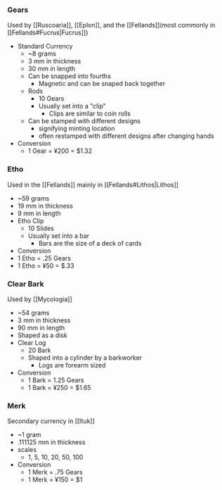 ### Gears
Used by [[Ruscoaria]], [[Eplon]], and the [[Fellands]](most commonly in [[Fellands#Fucrus|Fucrus]])
- Standard Currency
	- ~8 grams
	- 3 mm in thickness
	- 30 mm in length
	- Can be snapped into fourths
		- Magnetic and can be snaped back together
	- Rods
		- 10 Gears
		- Usually set into a "clip"
			- Clips are similar to coin rolls
	- Can be stamped with different designs 
		- signifying minting location
		- often restamped with different designs after changing hands
- Conversion
	- 1 Gear = ¥200 = $1.32
### Etho
Used in the [[Fellands]] mainly in [[Fellands#Lithos|Lithos]]
- ~59 grams
- 19 mm in thickness
- 9 mm in length
- Etho Clip
	- 10 Slides
	- Usually set into a bar
		- Bars are the size of a deck of cards
- Conversion
- 1 Etho = .25 Gears
- 1 Etho = ¥50 = $.33
### Clear Bark
Used by [[Mycologia]]
- ~54 grams
- 3 mm in thickness
- 90 mm in length
- Shaped as a disk
- Clear Log
	- 20 Bark
	- Shaped into a cylinder by a barkworker
		- Logs are forearm sized
- Conversion
	- 1 Bark = 1.25 Gears
	- 1 Bark = ¥250 = $1.65
### Merk
Secondary currency in [[Ituk]]
- ~1 gram
- .111125 mm in thickness
- scales
	- 1, 5, 10, 20, 50, 100
- Conversion
	- 1 Merk = .75 Gears
	- 1 Merk = ¥150 = $1